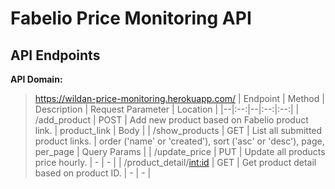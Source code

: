 # Fabelio Price Monitoring API

## API Endpoints
**API Domain:** 
> https://wildan-price-monitoring.herokuapp.com/
| Endpoint | Method | Description | Request Parameter | Location |
|--|:--:|--|:--:|:--:|
| /add_product | POST | Add new product based on Fabelio product link. | product_link | Body |
| /show_products | GET | List all submitted product links. | order ('name' or 'created'), sort ('asc' or 'desc'), page, per_page | Query Params |
| /update_price | PUT | Update all products price hourly. | - | - |
| /product_detail/<int:id> | GET | Get product detail based on product ID. | - | - |
